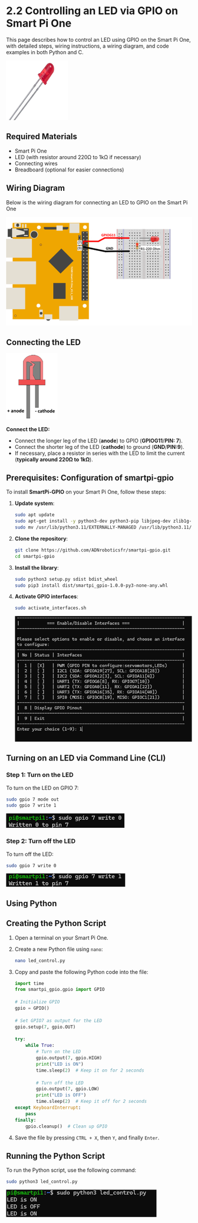 # 2.2 Controlling an LED via GPIO on Smart Pi One

This page describes how to control an LED using GPIO on the Smart Pi One, with detailed steps, wiring instructions, a wiring diagram, and code examples in both Python and C.

![Smart Pi One - LED](/img/SmartPi/Sensors&Modules/SmartPi_LED_Control/SmartPi_LED_Control_1.png)

## Required Materials

- Smart Pi One
- LED (with resistor around 220Ω to 1kΩ if necessary)
- Connecting wires
- Breadboard (optional for easier connections)


## Wiring Diagram

Below is the wiring diagram for connecting an LED to GPIO on the Smart Pi One

<img src="../../../img/SmartPi/Sensors&Modules/SmartPi_LED_Control/SmartPi_LED_Control_3.png" width="520" alt="LED Wiring Diagram">

## Connecting the LED

<img src="../../../img/SmartPi/Sensors&Modules/SmartPi_LED_Control/SmartPi_LED_Control_2.png" width="140" alt="LED Wiring Diagram">

**Connect the LED:**
   - Connect the longer leg of the LED (**anode**) to GPIO (**GPIOG11**/**PIN: 7**).
   - Connect the shorter leg of the LED (**cathode**) to ground (**GND**/**PIN:9**).
   - If necessary, place a resistor in series with the LED to limit the current (**typically around 220Ω to 1kΩ**).

## Prerequisites: Configuration of smartpi-gpio

To install **SmartPi-GPIO** on your Smart Pi One, follow these steps:

1. **Update system**:

   ```bash
   sudo apt update 
   sudo apt-get install -y python3-dev python3-pip libjpeg-dev zlib1g-dev libtiff-dev
   sudo mv /usr/lib/python3.11/EXTERNALLY-MANAGED /usr/lib/python3.11/EXTERNALLY-MANAGED.old
   ```

2. **Clone the repository**:

   ```bash
   git clone https://github.com/ADNroboticsfr/smartpi-gpio.git
   cd smartpi-gpio
   ```

3. **Install the library**:

   ```bash
   sudo python3 setup.py sdist bdist_wheel
   sudo pip3 install dist/smartpi_gpio-1.0.0-py3-none-any.whl
   ```

4. **Activate GPIO interfaces**:

   ```bash
   sudo activate_interfaces.sh
   ``` 

   ![Smart Pi One - LED](/img/SmartPi/Sensors&Modules/SmartPi_Button_Control/SmartPi_Button_Control_3.png)


## Turning on an LED via Command Line (CLI)

### Step 1: Turn on the LED

To turn on the LED on GPIO 7:

```bash
sudo gpio 7 mode out
sudo gpio 7 write 1
```

![Smart Pi One - LED](/img/SmartPi/Sensors&Modules/SmartPi_LED_Control/SmartPi_LED_Control_4.png)

### Step 2: Turn off the LED

To turn off the LED:

```bash
sudo gpio 7 write 0
```

![Smart Pi One - LED](/img/SmartPi/Sensors&Modules/SmartPi_LED_Control/SmartPi_LED_Control_5.png)

## Using Python

## Creating the Python Script

1. Open a terminal on your Smart Pi One.
2. Create a new Python file using `nano`:

   ```bash
   nano led_control.py
   ```

3. Copy and paste the following Python code into the file:

   ```python
   import time
   from smartpi_gpio.gpio import GPIO

   # Initialize GPIO
   gpio = GPIO()

   # Set GPIO7 as output for the LED
   gpio.setup(7, gpio.OUT)

   try:
       while True:
           # Turn on the LED
           gpio.output(7, gpio.HIGH)
           print("LED is ON")
           time.sleep(2)  # Keep it on for 2 seconds
           
           # Turn off the LED
           gpio.output(7, gpio.LOW)
           print("LED is OFF")
           time.sleep(2)  # Keep it off for 2 seconds
   except KeyboardInterrupt:
       pass
   finally:
       gpio.cleanup()  # Clean up GPIO
   ```

4. Save the file by pressing `CTRL + X`, then `Y`, and finally `Enter`.

## Running the Python Script

To run the Python script, use the following command:

```bash
sudo python3 led_control.py
```

![Smart Pi One - LED](/img/SmartPi/Sensors&Modules/SmartPi_LED_Control/SmartPi_LED_Control_6.png)
